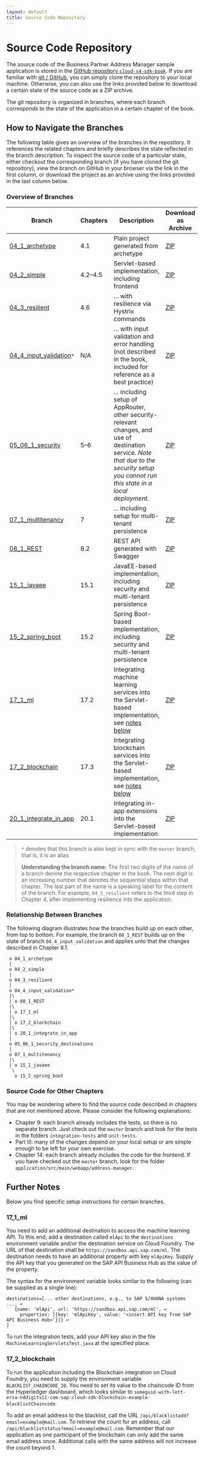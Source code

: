```yaml
---
layout: default
title: Source Code Repository
---
```

# Source Code Repository
The source code of the Business Partner Address Manager sample application is stored in the [GitHub repository `cloud-s4-sdk-book`](https://github.com/SAP/cloud-s4-sdk-book).
If you are familiar with [git / GitHub](https://help.github.com/articles/set-up-git/), you can simply clone the repository to your local machine.
Otherwise, you can also use the links provided below to download a certain state of the source code as a ZIP archive.

The git repository is organized in branches, where each branch corresponds to the state of the application in a certain chapter of the book.

## How to Navigate the Branches
The following table gives an overview of the branches in the repository.
It references the related chapters and briefly describes the state reflected in the branch description.
To inspect the source code of a particular state, either checkout the corresponding branch (if you have cloned the git repository), view the branch on GitHub in your browser via the link in the first column, or download the project as an archive using the links provided in the last column below.

### Overview of Branches

| Branch | Chapters | Description | Download as Archive |
|---|---|---|---|
| [04_1_archetype](https://github.com/SAP/cloud-s4-sdk-book/tree/04_1_archetype) | 4.1 | Plain project generated from archetype | [ZIP](https://github.com/SAP/cloud-s4-sdk-book/archive/04_1_archetype.zip) |
| [04_2_simple](https://github.com/SAP/cloud-s4-sdk-book/tree/04_2_simple) | 4.2–4.5 | Servlet-based implementation, including frontend | [ZIP](https://github.com/SAP/cloud-s4-sdk-book/archive/04_2_simple.zip) |
| [04_3_resilient](https://github.com/SAP/cloud-s4-sdk-book/tree/04_3_resilient) | 4.6 | ... with resilience via Hystrix commands | [ZIP](https://github.com/SAP/cloud-s4-sdk-book/archive/04_3_resilient.zip) |
| [04_4_input_validation](https://github.com/SAP/cloud-s4-sdk-book/tree/04_4_input_validation)`*` | N/A | ... with input validation and error handling (not described in the book, included for reference as a best practice) | [ZIP](https://github.com/SAP/cloud-s4-sdk-book/archive/04_4_input_validation.zip) |
| [05_06_1_security](https://github.com/SAP/cloud-s4-sdk-book/tree/05_06_1_security) | 5–6 | ... including setup of AppRouter, other security-relevant changes, and use of destination service. *Note that due to the security setup you cannot run this state in a local deployment.* | [ZIP](https://github.com/SAP/cloud-s4-sdk-book/archive/05_06_1_security.zip) |
| [07_1_multitenancy](https://github.com/SAP/cloud-s4-sdk-book/tree/07_1_multitenancy) | 7 | ... including setup for multi-tenant persistence | [ZIP](https://github.com/SAP/cloud-s4-sdk-book/archive/07_1_multitenancy.zip) |
| [08_1_REST](https://github.com/SAP/cloud-s4-sdk-book/tree/08_1_REST) | 8.2 | REST API generated with Swagger | [ZIP](https://github.com/SAP/cloud-s4-sdk-book/archive/08_1_REST.zip) |
| [15_1_javaee](https://github.com/SAP/cloud-s4-sdk-book/tree/15_1_javaee) | 15.1 | JavaEE-based implementation, including security and multi-tenant persistence | [ZIP](https://github.com/SAP/cloud-s4-sdk-book/archive/15_1_javaee.zip) |
| [15_2_spring_boot](https://github.com/SAP/cloud-s4-sdk-book/tree/15_2_spring_boot) | 15.2 | Spring Boot-based implementation, including security and multi-tenant persistence | [ZIP](https://github.com/SAP/cloud-s4-sdk-book/archive/15_2_spring_boot.zip) |
| [17_1_ml](https://github.com/SAP/cloud-s4-sdk-book/tree/17_1_ml) | 17.2 | Integrating machine learning services into the Servlet-based implementation, see [notes below](#17_1_ml) | [ZIP](https://github.com/SAP/cloud-s4-sdk-book/archive/17_1_ml.zip) |
| [17_2_blockchain](https://github.com/SAP/cloud-s4-sdk-book/tree/17_2_blockchain) | 17.3 | Integrating blockchain services into the Servlet-based implementation, see [notes below](#17_2_blockchain) | [ZIP](https://github.com/SAP/cloud-s4-sdk-book/archive/17_2_blockchain.zip) |
| [20_1_integrate_in_app](https://github.com/SAP/cloud-s4-sdk-book/tree/20_1_integrate_in_app) | 20.1 | Integrating in-app extensions into the Servlet-based implementation | [ZIP](https://github.com/SAP/cloud-s4-sdk-book/archive/20_1_integrate_in_app.zip) |

> `*` denotes that this branch is also kept in sync with the `master` branch, that is, it is an alias

> **Understanding the branch name:**
> The first two digits of the name of a branch denote the respective chapter in the book.
> The next digit is an increasing number that denotes the sequential steps within that chapter.
> The last part of the name is a speaking label for the content of the branch.
For example, `04_3_resilient` refers to the third step in Chapter 4, after implementing resilience into the application.

### Relationship Between Branches
The following diagram illustrates how the branches build up on each other, from top to bottom. For example, the branch `08_1_REST` builds up on the state of branch `04_4_input_validation` and applies unto that the changes described in Chapter 8.1.
```
 o 04_1_archetype
 |
 o 04_2_simple
 |
 o 04_3_resilient
 |
 o 04_4_input_validation*
 |\
 | o 08_1_REST
 |\
 | o 17_1_ml
 |\
 | o 17_2_blockchain
 |\
 | o 20_1_integrate_in_app
 |
 o 05_06_1_security_destinations
 |
 o 07_1_multitenancy
 |\
 | o 15_1_javaee
  \
   o 15_2_spring_boot
```

### Source Code for Other Chapters
You may be wondering where to find the source code described in chapters that are not mentioned above.
Please consider the following explanations:
* Chapter 9: each branch already includes the tests, so there is no separate branch. Just check out the `master` branch and look for the tests in the folders `integration-tests` and `unit-tests`.
* Part III: many of the changes depend on your local setup or are simple enough to be left for your own exercise.
* Chapter 14: each branch already includes the code for the frontend. If you have checked out the `master` branch, look for the folder `application/src/main/webapp/address-manager`.

## Further Notes
Below you find specific setup instructions for certain branches.

### 17_1_ml
You need to add an additional destination to access the machine learning API.
To this end, add a destination called `mlApi` to the `destinations` environment variable and/or the destination service on Cloud Foundry.
The URL of that destination shall be `https://sandbox.api.sap.com/ml`.
The destination needs to have an additional property with key `mlApiKey`.
Supply the API key that you generated on the SAP API Business Hub as the value of the property.

The syntax for the environment variable looks similar to the following (can be supplied as a single line):
```
destinations=[... other destinations, e.g., to SAP S/4HANA systems ..., ↩
   {name: 'mlApi', url: 'https://sandbox.api.sap.com/ml', ↩
     properties: [{key: 'mlApiKey', value: '<insert API key from SAP API Business Hub>'}]} ↩
]
```

To run the integration tests, add your API key also in the file `MachineLearningServletsTest.java` at the specified place.

### 17_2_blockchain
To run the application including the Blockchain integration on Cloud Foundry, you need to supply the environment variable `BLACKLIST_CHAINCODE_ID`.
You need to set its value to the chaincode ID from the Hyperledger dashboard, which looks similar to `someguid-with-lett-ersa-nddigits11-com-sap-cloud-sdk-blockchain-example-blacklistChaincode`.

To add an email address to the blacklist, call the URL `/api/blacklistadd?email=example@mail.com`.
To retrieve the count for an address, call `/api/blackliststatus?email=example@mail.com`.
Remember that our application as one participant of the blockchain can only add the same email address once.
Additional calls with the same address will not increase the count beyond 1.
